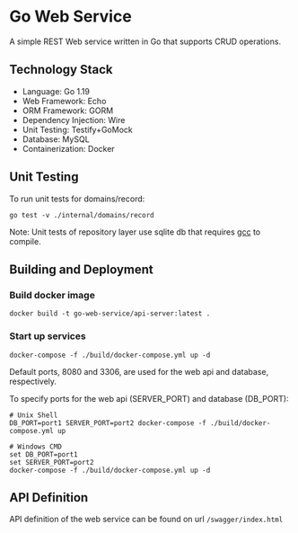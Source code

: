 #  Go Web Service
A simple REST Web service written in Go that supports CRUD operations.

## Technology Stack
- Language:             Go 1.19
- Web Framework:        Echo
- ORM Framework:        GORM
- Dependency Injection: Wire
- Unit Testing:         Testify+GoMock
- Database:             MySQL
- Containerization:     Docker


## Unit Testing
To run unit tests for domains/record:
```shell
go test -v ./internal/domains/record
```
Note: Unit tests of repository layer use sqlite db that requires [gcc](https://gcc.gnu.org/install/binaries.html) to compile.

## Building and Deployment
### Build docker image
```shell
docker build -t go-web-service/api-server:latest .
```
### Start up services
```shell
docker-compose -f ./build/docker-compose.yml up -d
```

Default ports, 8080 and 3306, are used for the web api and database, respectively.

To specify ports for the web api (SERVER_PORT) and database (DB_PORT):
```shell
# Unix Shell
DB_PORT=port1 SERVER_PORT=port2 docker-compose -f ./build/docker-compose.yml up

# Windows CMD
set DB_PORT=port1
set SERVER_PORT=port2 
docker-compose -f ./build/docker-compose.yml up -d
```


## API Definition
API definition of the web service can be found on url `/swagger/index.html`